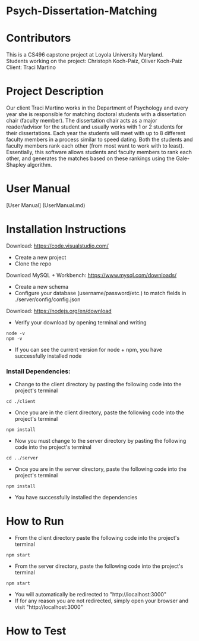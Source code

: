 # Psych-Dissertation-Matching

# Contributors

This is a CS496 capstone project at Loyola University Maryland.<br />
Students working on the project: Christoph Koch-Paiz, Oliver Koch-Paiz<br />
Client: Traci Martino<br />

# Project Description

Our client Traci Martino works in the Department of Psychology and every year she is responsible for matching doctoral students with a dissertation chair (faculty member). The dissertation chair acts as a major reader/advisor for the student and usually works with 1 or 2 students for their dissertations. Each year the students will meet with up to 8 different faculty members in a process similar to speed dating. Both the students and faculty members rank each other (from most want to work with to least). Essentially, this software allows students and faculty members to rank each other, and generates the matches based on these rankings using the Gale-Shapley algorithm.

# User Manual
[User Manual] (UserManual.md)

# Installation Instructions

Download: https://code.visualstudio.com/

- Create a new project
- Clone the repo

Download MySQL + Workbench: https://www.mysql.com/downloads/

- Create a new schema
- Configure your database (username/password/etc.) to match fields in ./server/config/config.json

Download: https://nodejs.org/en/download

- Verify your download by opening terminal and writing

```
node -v
npm -v
```
- If you can see the current version for node + npm, you have successfully installed node

<h3>Install Dependencies:</h3>

- Change to the client directory by pasting the following code into the project's terminal

```cd ./client```
- Once you are in the client directory, paste the following code into the project's terminal

```npm install```
- Now you must change to the server directory by pasting the following code into the project's terminal

```cd ../server``` 
- Once you are in the server directory, paste the following code into the project's terminal

```npm install```
- You have successfully installed the dependencies

# How to Run
- From the client directory paste the following code into the project's terminal

```npm start```
- From the server directory, paste the following code into the project's terminal

```npm start```
- You will automatically be redirected to "http://localhost:3000"
- If for any reason you are not redirected, simply open your browser and visit "http://localhost:3000"


# How to Test
